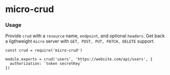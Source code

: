 # micro-crud

### Usage

Provide `crud` with a `resource` name, `endpoint`, and optional `headers`. Get back a ligthweight `micro` server with `GET, POST, PUT, PATCH, DELETE` support.

```
const crud = require('micro-crud')

module.exports = crud('users', 'https://website.com/api/users', {
  authorization: `token secretKey`
})
```

